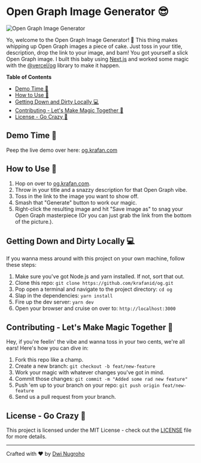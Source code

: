 # Open Graph Image Generator 😎

![Open Graph Image Generator](https://og.krafan.com/api?title=Open+Graph+Image+Generator&description=Generate+stunning+Open+Graph+images+effortlessly%21&image=https%3A%2F%2Fog.krafan.com%2Fimg%2Fkrafanid-400x400.jpg&theme=dark)

Yo, welcome to the Open Graph Image Generator! 🚀 This thing makes whipping up Open Graph images a piece of cake. Just toss in your title, description, drop the link to your image, and bam! You got yourself a slick Open Graph image. I built this baby using [Next.js](https://nextjs.org/) and worked some magic with the [@vercel/og](https://vercel.com/docs/concepts/functions/edge-functions/og-image-generation) library to make it happen.

**Table of Contents**
- [Demo Time 🎉](#demo-time-)
- [How to Use 🤙](#how-to-use-)
- [Getting Down and Dirty Locally 💻](#getting-down-and-dirty-locally-)
- [Contributing - Let's Make Magic Together 🤝](#contributing---lets-make-magic-together-)
- [License - Go Crazy 🎉](#license---go-crazy-)

## Demo Time 🎉

Peep the live demo over here: [og.krafan.com](https://og.krafan.com)

## How to Use 🤙

1. Hop on over to [og.krafan.com](https://og.krafan.com).
2. Throw in your title and a snazzy description for that Open Graph vibe.
3. Toss in the link to the image you want to show off.
4. Smash that "Generate" button to work our magic.
5. Right-click the resulting image and hit "Save image as" to snag your Open Graph masterpiece (Or you can just grab the link from the bottom of the picture.).

## Getting Down and Dirty Locally 💻

If you wanna mess around with this project on your own machine, follow these steps:

1. Make sure you've got Node.js and yarn installed. If not, sort that out.
2. Clone this repo: `git clone https://github.com/krafanid/og.git`
3. Pop open a terminal and navigate to the project directory: `cd og`
4. Slap in the dependencies: `yarn install`
5. Fire up the dev server: `yarn dev`
6. Open your browser and cruise on over to: `http://localhost:3000`

## Contributing - Let's Make Magic Together 🤝

Hey, if you're feelin' the vibe and wanna toss in your two cents, we're all ears! Here's how you can dive in:

1. Fork this repo like a champ.
2. Create a new branch: `git checkout -b feat/new-feature`
3. Work your magic with whatever changes you've got in mind.
4. Commit those changes: `git commit -m "Added some rad new feature"`
5. Push 'em up to your branch on your repo: `git push origin feat/new-feature`
6. Send us a pull request from your branch.

## License - Go Crazy 🎉

This project is licensed under the MIT License - check out the [LICENSE](LICENSE) file for more details.

---

Crafted with ❤️ by [Dwi Nugroho](https://github.com/DwiNugroho)
